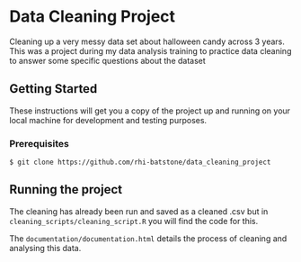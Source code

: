 # Data Cleaning Project

Cleaning up a very messy data set about halloween candy across 3 years. 
This was a project during my data analysis training to practice data cleaning to answer some specific questions about the dataset

## Getting Started

These instructions will get you a copy of the project up and running on your local machine for development and testing purposes.

### Prerequisites

`$ git clone https://github.com/rhi-batstone/data_cleaning_project`

## Running the project

The cleaning has already been run and saved as a cleaned .csv but in `cleaning_scripts/cleaning_script.R` you will find the code for this. 

The `documentation/documentation.html` details the process of cleaning and analysing this data.



